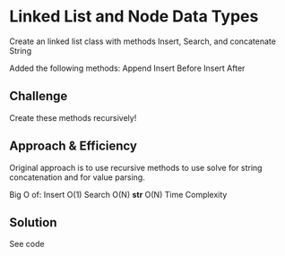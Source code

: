 # Linked List and Node Data Types
Create an linked list class with methods Insert, Search, and concatenate String

Added the following methods:
  Append
  Insert Before
  Insert After

## Challenge
Create these methods recursively!

<!-- Description of the challenge -->

## Approach & Efficiency
<!-- What approach did you take? Why? What is the Big O space/time for this approach? -->
Original approach is to use recursive methods to use solve for string concatenation and for value parsing.  

Big O of:
  Insert
    O(1)
  Search
    O(N)
  __str__
    O(N)
Time Complexity

## Solution
<!-- Embedded whiteboard image -->
See code